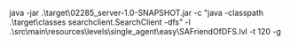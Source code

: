  java -jar .\target\02285_server-1.0-SNAPSHOT.jar -c "java -classpath .\target\classes searchclient.SearchClient -dfs" -l .\src\main\resources\levels\single_agent\easy\SAFriendOfDFS.lvl -t 120 -g
